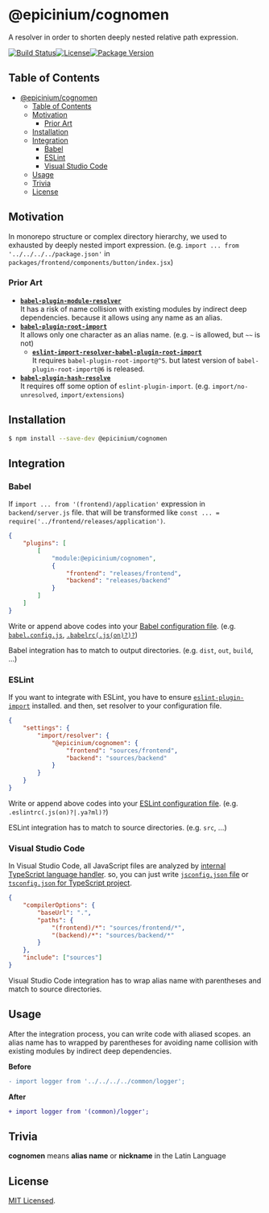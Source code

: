 # @epicinium/cognomen

A resolver in order to shorten deeply nested relative path expression.

[![Build Status][travis ci badge]][travis ci][![License][license badge]](LICENSE)[![Package Version][npm package version badge]][npm package]

## Table of Contents

- [@epicinium/cognomen](#epiciniumcognomen)
    - [Table of Contents](#table-of-contents)
    - [Motivation](#motivation)
        - [Prior Art](#prior-art)
    - [Installation](#installation)
    - [Integration](#integration)
        - [Babel](#babel)
        - [ESLint](#eslint)
        - [Visual Studio Code](#visual-studio-code)
    - [Usage](#usage)
    - [Trivia](#trivia)
    - [License](#license)

## Motivation

In monorepo structure or complex directory hierarchy, we used to exhausted by deeply nested import expression. (e.g. `import ... from '../../../../package.json'` in `packages/frontend/components/button/index.jsx`)

### Prior Art

-   [**`babel-plugin-module-resolver`**][babel plugin module resolver]<br />It has a risk of name collision with existing modules by indirect deep dependencies. because it allows using any name as an alias.
-   [**`babel-plugin-root-import`**][babel plugin root import]<br />It allows only one character as an alias name. (e.g. `~` is allowed, but `~~` is not)
    -   [**`eslint-import-resolver-babel-plugin-root-import`**][eslint import resolver babel plugin root import]<br />It requires `babel-plugin-root-import@^5`. but latest version of `babel-plugin-root-import@6` is released.
-   [**`babel-plugin-hash-resolve`**][babel plugin hash resolve]<br />It requires off some option of `eslint-plugin-import`. (e.g. `import/no-unresolved`, `import/extensions`)

## Installation

```sh
$ npm install --save-dev @epicinium/cognomen
```

## Integration

### Babel

If `import ... from '(frontend)/application'` expression in `backend/server.js` file. that will be transformed like `const ... = require('../frontend/releases/application')`.

```json
{
    "plugins": [
        [
            "module:@epicinium/cognomen",
            {
                "frontend": "releases/frontend",
                "backend": "releases/backend"
            }
        ]
    ]
}
```

Write or append above codes into your [Babel configuration file][babel configuration file]. (e.g. [`babel.config.js`][babel config js], [`.babelrc(.js(on)?)?`][babelrc])

Babel integration has to match to output directories. (e.g. `dist`, `out`, `build`, ...)

### ESLint

If you want to integrate with ESLint, you have to ensure [`eslint-plugin-import`][eslint plugin import] installed. and then, set resolver to your configuration file.

```json
{
    "settings": {
        "import/resolver": {
            "@epicinium/cognomen": {
                "frontend": "sources/frontend",
                "backend": "sources/backend"
            }
        }
    }
}
```

Write or append above codes into your [ESLint configuration file][eslint configuration file]. (e.g. `.eslintrc(.js(on)?|.ya?ml)?`)

ESLint integration has to match to source directories. (e.g. `src`, ...)

### Visual Studio Code

In Visual Studio Code, all JavaScript files are analyzed by [internal TypeScript language handler][internal typescript language handler]. so, you can just write [`jsconfig.json` file][jsconfig json] or [`tsconfig.json` for TypeScript project][tsconfig json].

```json
{
    "compilerOptions": {
        "baseUrl": ".",
        "paths": {
            "(frontend)/*": "sources/frontend/*",
            "(backend)/*": "sources/backend/*"
        }
    },
    "include": ["sources"]
}
```

Visual Studio Code integration has to wrap alias name with parentheses and match to source directories.

## Usage

After the integration process, you can write code with aliased scopes. an alias name has to wrapped by parentheses for avoiding name collision with existing modules by indirect deep dependencies.

**Before**

```diff
- import logger from '../../../../common/logger';
```

**After**

```diff
+ import logger from '(common)/logger';
```

## Trivia

**cognomen** means **alias name** or **nickname** in the Latin Language

## License

[MIT Licensed](LICENSE).

[travis ci badge]: https://img.shields.io/travis/com/epicinium/cognomen/develop.svg?style=flat-square
[travis ci]: https://travis-ci.com/epicinium/cognomen
[license badge]: https://img.shields.io/github/license/epicinium/cognomen.svg?style=flat-square
[npm package version badge]: https://img.shields.io/npm/v/@epicinium/cognomen.svg?style=flat-square
[npm package]: https://www.npmjs.com/package/@epicinium/cognomen
[babel plugin module resolver]: https://www.npmjs.com/package/babel-plugin-module-resolver
[babel plugin root import]: https://www.npmjs.com/package/babel-plugin-root-import
[eslint import resolver babel plugin root import]: https://www.npmjs.com/package/eslint-import-resolver-babel-plugin-root-import
[babel plugin hash resolve]: https://www.npmjs.com/package/babel-plugin-hash-resolve
[babel configuration file]: https://babeljs.io/docs/en/configuration
[babel config js]: https://babeljs.io/docs/en/config-files#project-wide-configuration
[babelrc]: https://babeljs.io/docs/en/config-files#file-relative-configuration
[eslint plugin import]: https://www.npmjs.com/package/eslint-plugin-import
[eslint configuration file]: https://eslint.org/docs/user-guide/configuring#configuration-file-formats
[internal typescript language handler]: https://github.com/Microsoft/vscode-languageserver-node
[jsconfig json]: https://code.visualstudio.com/docs/languages/jsconfig
[tsconfig json]: https://www.typescriptlang.org/docs/handbook/tsconfig-json.html
